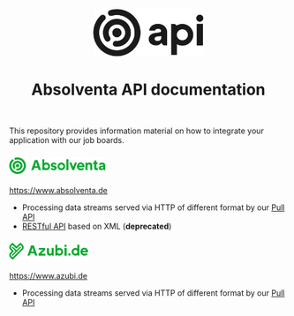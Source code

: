 <div align="center">
	<picture>
    <source media="(prefers-color-scheme: dark)" srcset="images/api_logo--light.svg">
    <source media="(prefers-color-scheme: light)" srcset="images/api_logo.svg">
    <img alt="Logo" src="images/api_logo.svg" width="200px">
  </picture>
  <h1>Absolventa API documentation</h1>
</div>
<br>

This repository provides information material on how to integrate
your application with our job boards.

<h3>
	<img alt="Absolventa Logo" src="images/absolventa_logo_color.svg" height="30px">
</h3>

https://www.absolventa.de

* Processing data streams served via HTTP of different format by our [Pull API](pull_api.md)
* [RESTful API](absolventa/restful_api.md) based on XML (**deprecated**)

<h3>
	<img alt="Azubi Logo" src="images/azubi_logo_color.svg" height="30px">
</h3>

https://www.azubi.de

* Processing data streams served via HTTP of different format by our [Pull API](pull_api.md)

